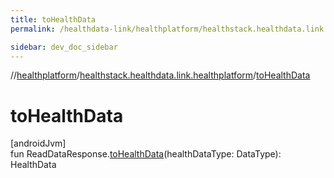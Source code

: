 ```yaml
---
title: toHealthData
permalink: /healthdata-link/healthplatform/healthstack.healthdata.link.healthplatform/to-health-data.html

sidebar: dev_doc_sidebar
---
```

//[healthplatform](../../index.html)/[healthstack.healthdata.link.healthplatform](index.html)/[toHealthData](to-health-data.html)



# toHealthData



[androidJvm]\
fun ReadDataResponse.[toHealthData](to-health-data.html)(healthDataType: DataType): HealthData




